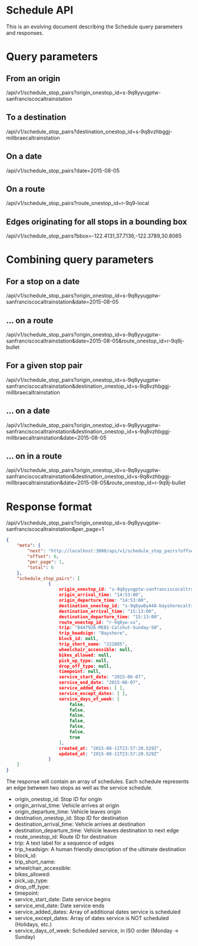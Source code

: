 # Schedule API

This is an evolving document describing the Schedule query parameters and responses.

# Query parameters

## From an origin
/api/v1/schedule_stop_pairs?origin_onestop_id=s-9q8yyugptw-sanfranciscocaltrainstation

## To a destination
/api/v1/schedule_stop_pairs?destination_onestop_id=s-9q8vzhbggj-millbraecaltrainstation

## On a date
/api/v1/schedule_stop_pairs?date=2015-08-05

## On a route
/api/v1/schedule_stop_pairs?route_onestop_id=r-9q9-local

## Edges originating for all stops in a bounding box
/api/v1/schedule_stop_pairs?bbox=-122.4131,37.7136,-122.3789,30.8065

# Combining query parameters

## For a stop on a date
/api/v1/schedule_stop_pairs?origin_onestop_id=s-9q8yyugptw-sanfranciscocaltrainstation&date=2015-08-05

## ... on a route
/api/v1/schedule_stop_pairs?origin_onestop_id=s-9q8yyugptw-sanfranciscocaltrainstation&date=2015-08-05&route_onestop_id=r-9q9j-bullet

## For a given stop pair
/api/v1/schedule_stop_pairs?origin_onestop_id=s-9q8yyugptw-sanfranciscocaltrainstation&destination_onestop_id=s-9q8vzhbggj-millbraecaltrainstation

## ... on a date
/api/v1/schedule_stop_pairs?origin_onestop_id=s-9q8yyugptw-sanfranciscocaltrainstation&destination_onestop_id=s-9q8vzhbggj-millbraecaltrainstation&date=2015-08-05

## ... on in a route
/api/v1/schedule_stop_pairs?origin_onestop_id=s-9q8yyugptw-sanfranciscocaltrainstation&destination_onestop_id=s-9q8vzhbggj-millbraecaltrainstation&date=2015-08-05&route_onestop_id=r-9q9j-bullet

# Response format

/api/v1/schedule_stop_pairs?origin_onestop_id=s-9q8yyugptw-sanfranciscocaltrainstation&per_page=1

````json
{
    "meta": {
        "next": "http://localhost:3000/api/v1/schedule_stop_pairs?offset=1&per_page=1",
        "offset": 0,
        "per_page": 1,
        "total": 6
    },
    "schedule_stop_pairs": [
				{
					origin_onestop_id: "s-9q8yyugptw-sanfranciscocaltrainstation",
					origin_arrival_time: "14:53:00",
					origin_departure_time: "14:53:00",
					destination_onestop_id: "s-9q8yw8y448-bayshorecaltrainstation",
					destination_arrival_time: "15:13:00",
					destination_departure_time: "15:13:00",
					route_onestop_id: "r-9q8yw-sx",
					trip: "8447926-ME01-Calshut-Sunday-50",
					trip_headsign: "Bayshore",
					block_id: null,
					trip_short_name: "222885",
					wheelchair_accessible: null,
					bikes_allowed: null,
					pick_up_type: null,
					drop_off_type: null,
					timepoint: null,
					service_start_date: "2015-06-07",
					service_end_date: "2015-06-07",
					service_added_dates: [ ],
					service_except_dates: [ ],
					service_days_of_week: [
						false,
						false,
						false,
						false,
						false,
						false,
						true
					],
					created_at: "2015-08-11T23:57:20.529Z",
					updated_at: "2015-08-11T23:57:20.529Z"
				}
    ]
}
````

The response will contain an array of schedules. Each schedule represents an edge between two stops as well as the service schedule.

 * origin_onestop_id: Stop ID for origin
 * origin_arrival_time: Vehicle arrives at origin
 * origin_departure_time: Vehicle leaves origin
 * destination_onestop_id: Stop ID for destination
 * destination_arrival_time: Vehicle arrives at destination
 * destination_departure_time: Vehicle leaves destination to next edge
 * route_onestop_id: Route ID for destination
 * trip: A text label for a sequence of edges
 * trip_headsign: A human friendly description of the ultimate destination
 * block_id: 
 * trip_short_name: 
 * wheelchair_accessible:
 * bikes_allowed: 
 * pick_up_type:
 * drop_off_type:
 * timepoint:
 * service_start_date: Date service begins
 * service_end_date: Date service ends
 * service_added_dates: Array of additional dates service is scheduled
 * service_except_dates: Array of dates service is NOT scheduled (Holidays, etc.)
 * service_days_of_week: Scheduled service, in ISO order (Monday -> Sunday)

